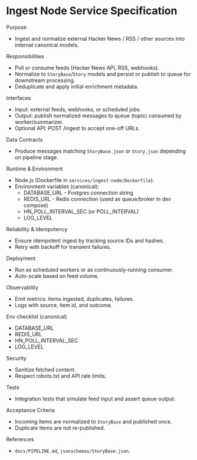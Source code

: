 # Ingest Node Service Specification

Purpose

- Ingest and normalize external Hacker News / RSS / other sources into internal canonical models.

Responsibilities

- Poll or consume feeds (Hacker News API, RSS, webhooks).
- Normalize to `StoryBase`/`Story` models and persist or publish to queue for downstream processing.
- Deduplicate and apply initial enrichment metadata.

Interfaces

- Input: external feeds, webhooks, or scheduled jobs.
- Output: publish normalized messages to queue (topic) consumed by worker/summarizer.
- Optional API: POST /ingest to accept one-off URLs.

Data Contracts

- Produce messages matching `StoryBase.json` or `Story.json` depending on pipeline stage.

Runtime & Environment

- Node.js (Dockerfile in `services/ingest-node/Dockerfile`).
- Environment variables (canonical):
  - DATABASE_URL - Postgres connection string
  - REDIS_URL - Redis connection (used as queue/broker in dev compose)
  - HN_POLL_INTERVAL_SEC (or POLL_INTERVAL)
  - LOG_LEVEL

Reliability & Idempotency

- Ensure idempotent ingest by tracking source IDs and hashes.
- Retry with backoff for transient failures.

Deployment

- Run as scheduled workers or as continuously-running consumer.
- Auto-scale based on feed volume.

Observability

- Emit metrics: items ingested, duplicates, failures.
- Logs with source, item id, and outcome.

Env checklist (canonical)

- DATABASE_URL
- REDIS_URL
- HN_POLL_INTERVAL_SEC
- LOG_LEVEL

Security

- Sanitize fetched content.
- Respect robots.txt and API rate limits.

Tests

- Integration tests that simulate feed input and assert queue output.

Acceptance Criteria

- Incoming items are normalized to `StoryBase` and published once.
- Duplicate items are not re-published.

References

- `docs/PIPELINE.md`, `jsonschemas/StoryBase.json`.

